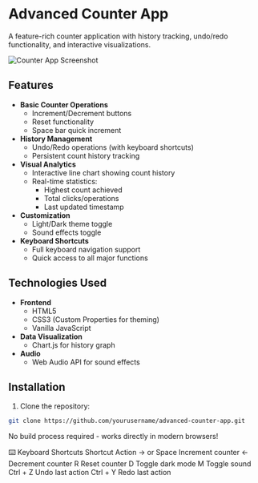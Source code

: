 # Advanced Counter App

A feature-rich counter application with history tracking, undo/redo functionality, and interactive visualizations.

![Counter App Screenshot](screenshot.png) <!-- Add screenshot if available -->

## Features

- **Basic Counter Operations**
  - Increment/Decrement buttons
  - Reset functionality
  - Space bar quick increment
- **History Management**
  - Undo/Redo operations (with keyboard shortcuts)
  - Persistent count history tracking
- **Visual Analytics**
  - Interactive line chart showing count history
  - Real-time statistics:
    - Highest count achieved
    - Total clicks/operations
    - Last updated timestamp
- **Customization**
  - Light/Dark theme toggle
  - Sound effects toggle
- **Keyboard Shortcuts**
  - Full keyboard navigation support
  - Quick access to all major functions

## Technologies Used

- **Frontend**
  - HTML5
  - CSS3 (Custom Properties for theming)
  - Vanilla JavaScript
- **Data Visualization**
  - Chart.js for history graph
- **Audio**
  - Web Audio API for sound effects

## Installation

1. Clone the repository:
```bash
git clone https://github.com/yourusername/advanced-counter-app.git
```
No build process required - works directly in modern browsers!

⌨️ Keyboard Shortcuts
Shortcut	Action
→ or Space	Increment counter
←	Decrement counter
R	Reset counter
D	Toggle dark mode
M	Toggle sound
Ctrl + Z	Undo last action
Ctrl + Y	Redo last action
